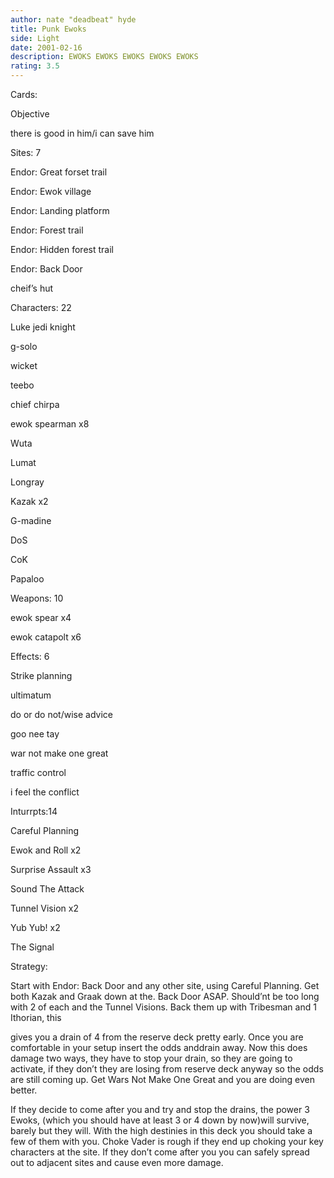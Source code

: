 ```yaml
---
author: nate "deadbeat" hyde
title: Punk Ewoks
side: Light
date: 2001-02-16
description: EWOKS EWOKS EWOKS EWOKS EWOKS
rating: 3.5
---
```

Cards: 

Objective 
there is good in him/i can save him

Sites: 7

Endor: Great forset trail
Endor: Ewok village
Endor: Landing platform
Endor: Forest trail
Endor: Hidden forest trail
Endor: Back Door
cheif’s hut


Characters: 22

Luke jedi knight
g-solo
wicket 
teebo 
chief chirpa 
ewok spearman x8
Wuta
Lumat
Longray
Kazak x2
G-madine
DoS
CoK
Papaloo


Weapons: 10

ewok spear x4
ewok catapolt x6

Effects:  6

Strike planning
ultimatum
do or do not/wise advice
goo nee tay
war not make one great
traffic control
i feel the conflict


Inturrpts:14

Careful Planning
Ewok and Roll x2
Surprise Assault x3
Sound The Attack
Tunnel Vision x2
Yub Yub! x2
The Signal





Strategy: 

Start with Endor: Back Door and any other site, using Careful Planning. Get both Kazak and Graak down at the. Back Door ASAP. Should’nt be too long with 2 of each and the Tunnel Visions. Back them up with Tribesman and 1 Ithorian, this
gives you a drain of 4 from the reserve deck pretty early. Once you are comfortable in your setup insert the odds anddrain away. Now this does damage two ways, they have to stop your drain, so they are going to activate, if they don’t they are losing from reserve deck anyway so the odds are still coming up. Get Wars Not Make One Great and you are doing even better.

If they decide to come after you and try and stop the drains, the power 3 Ewoks, (which you should have at least 3 or 4 down by now)will survive, barely but they will. With the high destinies in this deck you should take a few of them with you. Choke Vader is rough if they end up choking your key characters at the site. If they don’t come after you you can safely spread out to adjacent sites and cause even more damage.

